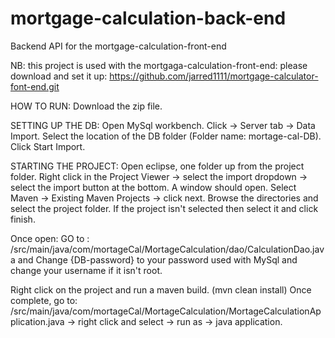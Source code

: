 # mortgage-calculation-back-end
Backend API for the mortgage-calculation-front-end

NB: this project is used with the mortgaga-calculation-front-end: please download and set it up: https://github.com/jarred1111/mortgage-calculator-font-end.git

HOW TO RUN:
Download the zip file.

SETTING UP THE DB:
Open MySql workbench.
Click -> Server tab -> Data Import. Select the location of the DB folder (Folder name: mortage-cal-DB). Click Start Import.

STARTING THE PROJECT:
Open eclipse, one folder up from the project folder.
Right click in the Project Viewer -> select the import dropdown -> select the import button at the bottom.
A window should open. Select Maven -> Existing Maven Projects -> click next.
Browse the directories and select the project folder. If the project isn't selected then select it and click finish.

Once open: 
GO to : /src/main/java/com/mortageCal/MortageCalculation/dao/CalculationDao.java and Change {DB-password} to your password used with MySql and change your username if it isn't root.

Right click on the project and run a maven build. (mvn clean install)
Once complete, go to: /src/main/java/com/mortageCal/MortageCalculation/MortageCalculationApplication.java -> right click and select -> run as -> java application.
